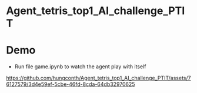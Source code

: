 # Agent_tetris_top1_AI_challenge_PTIT
 
# Demo
 - Run file game.ipynb to watch the agent play with itself

https://github.com/hungconth/Agent_tetris_top1_AI_challenge_PTIT/assets/76127579/3d4e59ef-5cbe-46fd-8cda-64db32970625
